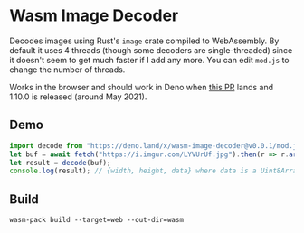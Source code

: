 # Wasm Image Decoder

Decodes images using Rust's `image` crate compiled to WebAssembly. By default it uses 4 threads (though some decoders are single-threaded) since it doesn't seem to get much faster if I add any more. You can edit `mod.js` to change the number of threads.

Works in the browser and should work in Deno when [this PR](https://github.com/denoland/deno/pull/10116) lands and 1.10.0 is released (around May 2021).

## Demo

```js
import decode from "https://deno.land/x/wasm-image-decoder@v0.0.1/mod.js";
let buf = await fetch("https://i.imgur.com/LYVUrUf.jpg").then(r => r.arrayBuffer());
let result = decode(buf); 
console.log(result); // {width, height, data} where data is a Uint8Array array of RGBA values like [R,G,B,A,R,G,B,A,R,G,B,A,...]
```

## Build
```
wasm-pack build --target=web --out-dir=wasm
```

